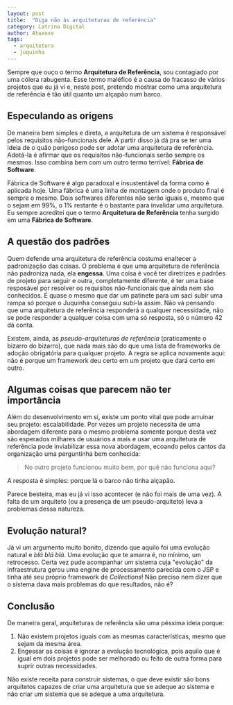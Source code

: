 ```yaml
---
layout: post
title:  "Diga não às arquiteturas de referência"
category: Latrina Digital
author: Ataxexe
tags:
  - arquitetura
  - juquinha
---
```


Sempre que ouço o termo **Arquitetura de Referência**, sou contagiado por uma cólera rabugenta. Esse
termo maléfico é a causa do fracasso de vários projetos que eu já vi e, neste post, pretendo mostrar
como uma arquitetura de referência é tão útil quanto um alçapão num barco.

## Especulando as origens

De maneira bem simples e direta, a arquitetura de um sistema é responsável pelos requisitos
não-funcionais dele. A partir disso já dá pra se ter uma ideia de o quão perigoso pode ser adotar
uma arquitetura de referência. Adotá-la é afirmar que os requisitos não-funcionais serão sempre os
mesmos. Isso combina bem com um outro termo terrível: **Fábrica de Software**.

Fábrica de Software é algo paradoxal e insustentável da forma como é aplicada hoje. Uma fábrica é
uma linha de montagem onde o produto final é sempre o mesmo. Dois softwares diferentes não serão
iguais e, mesmo que o sejam em 99%, o 1% restante é o bastante para invalidar uma arquitetura. Eu
sempre acreditei que o termo **Arquitetura de Referência** tenha surgido em uma **Fábrica de
Software**.

## A questão dos padrões

Quem defende uma arquitetura de referência costuma enaltecer a padronização das coisas. O problema
é que uma arquitetura de referência não padroniza nada, ela **engessa**. Uma coisa é você ter
diretrizes e padrões de projeto para seguir e outra, completamente diferente, é ter uma base
resposável por resolver os requisitos não-funcionais que ainda nem são conhecidos. É quase o mesmo
que dar um patinete para um saci subir uma rampa só porque o Juquinha conseguiu subí-la assim.
Não vá pensando que uma arquitetura de referência responderá a qualquer necessidade, não se pode
responder a qualquer coisa com uma só resposta, só o número 42 dá conta.

Existem, ainda, as *pseudo-arquiteturas de referência* (praticamente o bizarro do bizarro), que nada
mais são do que uma lista de frameworks de adoção obrigatória para qualquer projeto. A regra se
aplica novamente aqui: não é porque um framework deu certo em um projeto que dará certo em outro.

## Algumas coisas que parecem não ter importância

Além do desenvolvimento em si, existe um ponto vital que pode arruinar seu projeto: escalabilidade.
Por vezes um projeto necessita de uma abordagem diferente para o mesmo problema somente porque desta
vez são esperados milhares de usuários a mais e usar uma arquitetura de referência pode inviabilizar
essa nova abordagem, ecoando pelos cantos da organização uma perguntinha bem conhecida:

> No outro projeto funcionou muito bem, por quê não funciona aqui?

A resposta é simples: porque lá o barco não tinha alçapão.

Parece besteira, mas eu já vi isso acontecer (e não foi mais de uma vez). A falta de um arquiteto
(ou a presença de um pseudo-arquiteto) leva a problemas dessa natureza.

## Evolução natural?

Já vi um argumento muito bonito, dizendo que aquilo foi uma evolução natural e *blá blá blá*. Uma
evolução que te amarra é, no mínimo, um retrocesso. Certa vez pude acompanhar um sistema cuja
"evolução" da infraestrutura gerou uma engine de processamento parecida com o JSP e tinha até seu
próprio framework de *Collections*! Não preciso nem dizer que o sistema dava mais problemas do que
resultados, não é?

## Conclusão

De maneira geral, arquiteturas de referência são uma péssima ideia porque:

1. Não existem projetos iguais com as mesmas características, mesmo que sejam da mesma área.
1. Engessar as coisas é ignorar a evolução tecnológica, pois aquilo que é igual em dois projetos
   pode ser melhorado ou feito de outra forma para suprir outras necessidades.

Não existe receita para construir sistemas, o que deve existir são bons arquitetos capazes de criar
uma arquitetura que se adeque ao sistema e não criar um sistema que se adeque a uma arquitetura.
